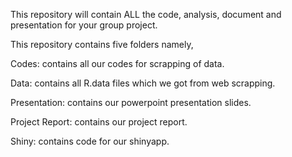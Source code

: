 
This repository will contain ALL the code, analysis, document and presentation for your group project.

This repository contains five folders namely,

Codes: contains all our codes for scrapping of data.

Data: contains all R.data files which we got from web scrapping.

Presentation: contains our powerpoint presentation slides.

Project Report: contains our project report.

Shiny: contains code for our shinyapp.
